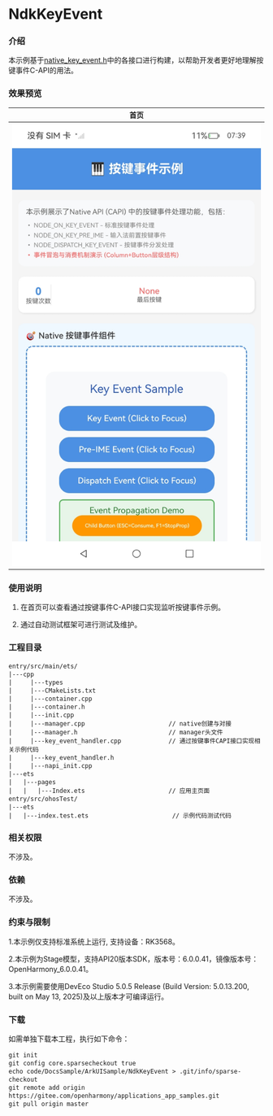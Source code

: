 # NdkKeyEvent

### 介绍

本示例基于[native_key_event.h](https://gitcode.com/openharmony/docs/blob/master/en/application-dev/reference/apis-arkui/capi-native-key-event-h.md)中的各接口进行构建，以帮助开发者更好地理解按键事件C-API的用法。

### 效果预览

| 首页                                 |
|------------------------------------|
| ![](screenshots/device/image1.jpg) |

### 使用说明

1. 在首页可以查看通过按键事件C-API接口实现监听按键事件示例。

2. 通过自动测试框架可进行测试及维护。

### 工程目录
```
entry/src/main/ets/
|---cpp
|     |---types
|     |---CMakeLists.txt
|     |---container.cpp
|     |---container.h
|     |---init.cpp
|     |---manager.cpp                       // native创建与对接
|     |---manager.h                         // manager头文件
|     |---key_event_handler.cpp             // 通过按键事件CAPI接口实现相关示例代码
|     |---key_event_handler.h              
|     |---napi_init.cpp
|---ets
|   |---pages
|   |   |---Index.ets                       // 应用主页面
entry/src/ohosTest/
|---ets
|   |---index.test.ets                       // 示例代码测试代码
```

### 相关权限

不涉及。

### 依赖

不涉及。

### 约束与限制

1.本示例仅支持标准系统上运行, 支持设备：RK3568。

2.本示例为Stage模型，支持API20版本SDK，版本号：6.0.0.41，镜像版本号：OpenHarmony_6.0.0.41。

3.本示例需要使用DevEco Studio 5.0.5 Release (Build Version: 5.0.13.200, built on May 13, 2025)及以上版本才可编译运行。

### 下载

如需单独下载本工程，执行如下命令：

````
git init
git config core.sparsecheckout true
echo code/DocsSample/ArkUISample/NdkKeyEvent > .git/info/sparse-checkout
git remote add origin https://gitee.com/openharmony/applications_app_samples.git
git pull origin master
````